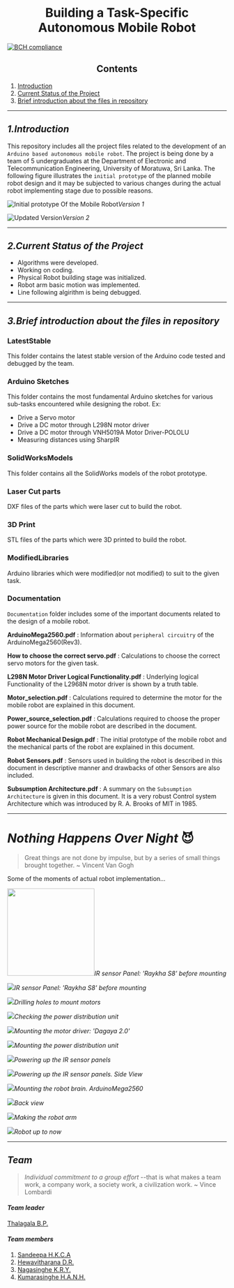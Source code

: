 <h1 align="center"> Building a Task-Specific Autonomous Mobile Robot  </h1>

[![BCH compliance](https://bettercodehub.com/edge/badge/bimalka98/Autonomous-Mobile-Robot?branch=master)](https://bettercodehub.com/)

<h2 align="center"> Contents </h2>

<!-- number.[Title](link)-->
1. [Introduction](#1introduction)
2. [Current Status of the Project](#2current-status-of-the-project)
3. [Brief introduction about the files in repository](#3brief-introduction-about-the-files-in-repository)

---

## *1.Introduction*

This repository includes all the project files related to the development of an `Arduino based autonomous mobile robot`. The project is being done by a team of 5 undergraduates at the Department of Electronic and Telecommunication Engineering, University of Moratuwa, Sri Lanka. The following figure illustrates the `initial prototype` of the planned mobile robot design and it may be subjected to various changes during the actual robot implementing stage due to possible reasons.


![Initial prototype Of the Mobile Robot](https://github.com/bimalka98/Autonomous-Mobile-Robot/blob/master/Figures/robot.PNG)*Version 1*

![Updated Version](https://github.com/bimalka98/Autonomous-Mobile-Robot/blob/master/Figures/robotV2.JPG)*Version 2*

---

## *2.Current Status of the Project*

* Algorithms were developed.
* Working on coding.
* Physical Robot building stage was initialized.
* Robot arm basic motion was implemented.
* Line following algirithm is being debugged.

---

## *3.Brief introduction about the files in repository*

### LatestStable
This folder contains the latest stable version of the Arduino code tested and debugged by the team.

### Arduino Sketches
This folder contains the most fundamental Arduino sketches for various sub-tasks encountered while designing the robot. Ex:
* Drive a Servo motor
* Drive a DC motor through L298N motor driver
* Drive a DC motor through VNH5019A Motor Driver-POLOLU
* Measuring distances using SharpIR

### SolidWorksModels
This folder contains all the SolidWorks models of the robot prototype.

### Laser Cut parts
DXF files of the parts which were laser cut to build the robot.

### 3D Print
STL files of the parts which were 3D printed to build the robot.

### ModifiedLibraries
Arduino libraries which were modified(or not modified) to suit to the given task.

### Documentation
`Documentation` folder includes some of the important documents related to the design of a mobile robot.

**ArduinoMega2560.pdf** : Information about `peripheral circuitry` of the ArduinoMega2560(Rev3).

**How to choose the correct servo.pdf** : Calculations to choose the correct servo motors for the given task.

**L298N Motor Driver Logical Functionality.pdf** : Underlying logical Functionality of the L2968N motor driver is shown by a truth table.

**Motor_selection.pdf** : Calculations required to determine the motor for the mobile robot are explained in this document.

**Power_source_selection.pdf** : Calculations required to choose the proper power source for the mobile robot are described in the document.

**Robot Mechanical Design.pdf** : The initial prototype of the mobile robot and the mechanical parts of the robot are explained in this document.

**Robot Sensors.pdf** : Sensors used in building the robot is described in this document in descriptive manner and drawbacks of other Sensors are also included.

**Subsumption Architecture.pdf** : A summary on the `Subsumption Architecture` is given in this document. It is a very robust  Control system Architecture which was introduced by R. A. Brooks of MIT in 1985.

---

# *Nothing Happens Over Night* 😈

> Great things are not done by impulse, but by a series of small things brought together. ~ Vincent Van Gogh

Some of the moments of actual robot implementation...

<img src="https://github.com/bimalka98/Autonomous-Mobile-Robot/blob/master/Figures/1.jpg" height="200" /><em>IR sensor Panel: 'Raykha S8' before mounting</em>

![](https://github.com/bimalka98/Autonomous-Mobile-Robot/blob/master/Figures/1.jpg)*IR sensor Panel: 'Raykha S8' before mounting*

![](https://github.com/bimalka98/Autonomous-Mobile-Robot/blob/master/Figures/3.jpg)*Drilling holes to mount motors*

![](https://github.com/bimalka98/Autonomous-Mobile-Robot/blob/master/Figures/4.jpg)*Checking the power distribution unit*

![](https://github.com/bimalka98/Autonomous-Mobile-Robot/blob/master/Figures/5.jpg)*Mounting the motor driver: 'Dagaya 2.0'*

![](https://github.com/bimalka98/Autonomous-Mobile-Robot/blob/master/Figures/6.jpg)*Mounting the power distribution unit*

![](https://github.com/bimalka98/Autonomous-Mobile-Robot/blob/master/Figures/8.jpg)*Powering up the IR sensor panels*

![](https://github.com/bimalka98/Autonomous-Mobile-Robot/blob/master/Figures/9.jpg)*Powering up the IR sensor panels. Side View*

![](https://github.com/bimalka98/Autonomous-Mobile-Robot/blob/master/Figures/10.jpg)*Mounting the robot brain. ArduinoMega2560*

![](https://github.com/bimalka98/Autonomous-Mobile-Robot/blob/master/Figures/11.jpg)*Back view*

![](https://github.com/bimalka98/Autonomous-Mobile-Robot/blob/master/Figures/12.jpg)*Making the robot arm*

![](https://github.com/bimalka98/Autonomous-Mobile-Robot/blob/master/Figures/13.jpg)*Robot up to now*


---

## *Team*

> *Individual commitment to a group effort* --that is what makes a team work, a company work, a society work, a civilization work. ~ Vince Lombardi

#### *Team leader*
[Thalagala B.P.](https://bimalka98.github.io/)

#### *Team members*
1. [Sandeepa H.K.C.A](https://github.com/AvishkaSandeepa)
2. [Hewavitharana D.R.](https://github.com/Hevidra)
3. [Nagasinghe K.R.Y.](https://github.com/Ravindu-Yasas-Nagasinghe)
4. [Kumarasinghe H.A.N.H.](https://github.com/nikeshi99)
